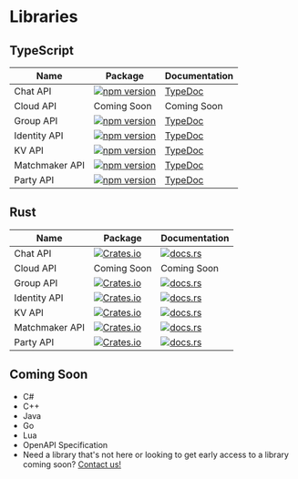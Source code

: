 # Libraries

## TypeScript

| Name           | Package                                                                                                                 | Documentation                                                                |
|----------------|-------------------------------------------------------------------------------------------------------------------------|------------------------------------------------------------------------|
| Chat API       | [![npm version](https://img.shields.io/npm/v/@rivet-gg/chat)](https://www.npmjs.com/package/@rivet-gg/chat)             | <a href="/libs/api-chat/typescript/" target="_blank">TypeDoc</a>       |
| Cloud API      | Coming Soon                                                                                                             | Coming Soon                                                            |
| Group API      | [![npm version](https://img.shields.io/npm/v/@rivet-gg/group)](https://www.npmjs.com/package/@rivet-gg/group)           | <a href="/libs/api-group/typescript/" target="_blank">TypeDoc</a>      |
| Identity API   | [![npm version](https://img.shields.io/npm/v/@rivet-gg/identity)](https://www.npmjs.com/package/@rivet-gg/identity)     | <a href="/libs/api-identity/typescript/" target="_blank">TypeDoc</a>   |
| KV API         | [![npm version](https://img.shields.io/npm/v/@rivet-gg/kv)](https://www.npmjs.com/package/@rivet-gg/kv)                 | <a href="/libs/api-kv/typescript/" target="_blank">TypeDoc</a>         |
| Matchmaker API | [![npm version](https://img.shields.io/npm/v/@rivet-gg/matchmaker)](https://www.npmjs.com/package/@rivet-gg/matchmaker) | <a href="/libs/api-matchmaker/typescript/" target="_blank">TypeDoc</a> |
| Party API      | [![npm version](https://img.shields.io/npm/v/@rivet-gg/party)](https://www.npmjs.com/package/@rivet-gg/party)           | <a href="/libs/api-party/typescript/" target="_blank">TypeDoc</a>      |

## Rust

| Name           | Package                                                                                                     | Documentation                                                                                                             |
|----------------|-------------------------------------------------------------------------------------------------------------|---------------------------------------------------------------------------------------------------------------------------|
| Chat API       | [![Crates.io](https://img.shields.io/crates/v/rivet-chat)](https://crates.io/crates/rivet-chat)             | <a href="https://docs.rs/rivet-chat" target="_blank">![docs.rs](https://img.shields.io/docsrs/rivet-chat)</a>             |
| Cloud API      | Coming Soon                                                                                                 | Coming Soon                                                                                                               |
| Group API      | [![Crates.io](https://img.shields.io/crates/v/rivet-group)](https://crates.io/crates/rivet-group)           | <a href="https://docs.rs/rivet-group" target="_blank">![docs.rs](https://img.shields.io/docsrs/rivet-group)</a>           |
| Identity API   | [![Crates.io](https://img.shields.io/crates/v/rivet-identity)](https://crates.io/crates/rivet-identity)     | <a href="https://docs.rs/rivet-identity" target="_blank">![docs.rs](https://img.shields.io/docsrs/rivet-identity)</a>     |
| KV API         | [![Crates.io](https://img.shields.io/crates/v/rivet-kv)](https://crates.io/crates/rivet-kv)                 | <a href="https://docs.rs/rivet-kv" target="_blank">![docs.rs](https://img.shields.io/docsrs/rivet-kv)</a>                 |
| Matchmaker API | [![Crates.io](https://img.shields.io/crates/v/rivet-matchmaker)](https://crates.io/crates/rivet-matchmaker) | <a href="https://docs.rs/rivet-matchmaker" target="_blank">![docs.rs](https://img.shields.io/docsrs/rivet-matchmaker)</a> |
| Party API      | [![Crates.io](https://img.shields.io/crates/v/rivet-party)](https://crates.io/crates/rivet-party)           | <a href="https://docs.rs/rivet-party" target="_blank">![docs.rs](https://img.shields.io/docsrs/rivet-party)</a>           |

## Coming Soon

- C#
- C++
- Java
- Go
- Lua
- OpenAPI Specification
- Need a library that's not here or looking to get early access to a library coming soon? [Contact us!](https://rivet.gg/support)

